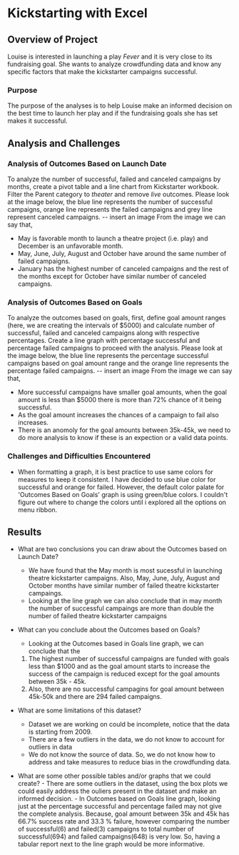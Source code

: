 # Kickstarting with Excel

## Overview of Project

Louise is interested in launching a play *Fever* and it is very close to its fundraising goal. She wants to analyze crowdfunding data and know any specific factors that make the kickstarter campaigns successful.

### Purpose
The purpose of the analyses is to help Louise make an informed decision on the best time to launch her play and if the fundraising goals she has set makes it successful.

## Analysis and Challenges

### Analysis of Outcomes Based on Launch Date
To analyze the number of successful, failed and canceled campaigns by months, create a pivot table and a line chart from Kickstarter workbook. Filter the Parent category to *theater* and remove *live* outcomes.
Please look at the image below, the blue line represents the number of successful campaigns, orange line represents the failed campaigns and grey line represent canceled campaigns.
-- insert an image
From the image we can say that,
* May is favorable month to launch a theatre project (i.e. play) and December is an unfavorable month.
* May, June, July, August and October have around the same number of failed campaigns.
* January has the highest number of canceled campaigns and the rest of the months except for October have similar number of canceled campaigns.

### Analysis of Outcomes Based on Goals
To analyze the outcomes based on goals, first, define goal amount ranges (here, we are creating the intervals of $5000) and calculate number of successful, failed and canceled campaigns along with respective percentages. Create a line graph with percentage successful and percentage failed campaigns to proceed with the analysis.
Please look at the image below, the blue line represents the percentage successful campaigns based on goal amount range and the orange line represents the percentage failed campaigns.
-- insert an image
From the image we can say that,
* More successful campaigns have smaller goal amounts, when the goal amount is less than $5000 there is more than 72% chance of it being successful.
* As the goal amount increases the chances of a campaign to fail also increases. 
* There is an anomoly for the goal amounts between 35k-45k, we need to do more analysis to know if these is an expection or a valid data points.

### Challenges and Difficulties Encountered

* When formatting a graph, it is best practice to use same colors for measures to keep it consistent. I have decided to use blue color for successful and orange for failed. However, the default color palate for 'Outcomes Based on Goals' graph is using green/blue colors. I couldn't figure out where to change the colors until i explored all the options on menu ribbon. 


## Results

- What are two conclusions you can draw about the Outcomes based on Launch Date?

    - We  have found that the May month is most sucessful in launching theatre kickstarter campaigns. Also, May, June, July, August and October months have similar number of failed theatre kickstarter campaings.
    - Looking at the line graph we can also conclude that in may month the number of successful campaings are more than double the number of failed theatre kickstarter campaigns

- What can you conclude about the Outcomes based on Goals?

    - Looking at the Outcomes based in Goals line graph, we can conclude that the
    1. The highest number of successful campaigns are funded with goals less than $1000 and as the goal amount starts to increase the success of the campaign is reduced except for the goal amounts between 35k - 45k.
    2. Also, there are no successful campagins for goal amount between 45k-50k and there are 294 failed campaigns.

- What are some limitations of this dataset?
    - Dataset we are working on could be incomplete, notice that the data is starting from 2009.
    - There are a few outliers in the data, we do not know to account for outliers in data
    - We do not know the source of data. So, we do not know how to address and take measures to reduce bias in the crowdfunding data.


- What are some other possible tables and/or graphs that we could create?
        - There are some outliers in the dataset, using the box plots we could easily address the ouliers present in the dataset and make an informed decision.
        - In Outcomes based on Goals line graph, looking just at the percentage successful and percentage failed may not give the complete analysis. Because, goal amount between 35k and 45k has 66.7% success rate and 33.3 % failure, however comparing the number of successful(6) and failed(3) campaigns to total number of successful(694) and failed campaigns(648) is very low. So, having a tabular report next to the line graph would be more informative.
